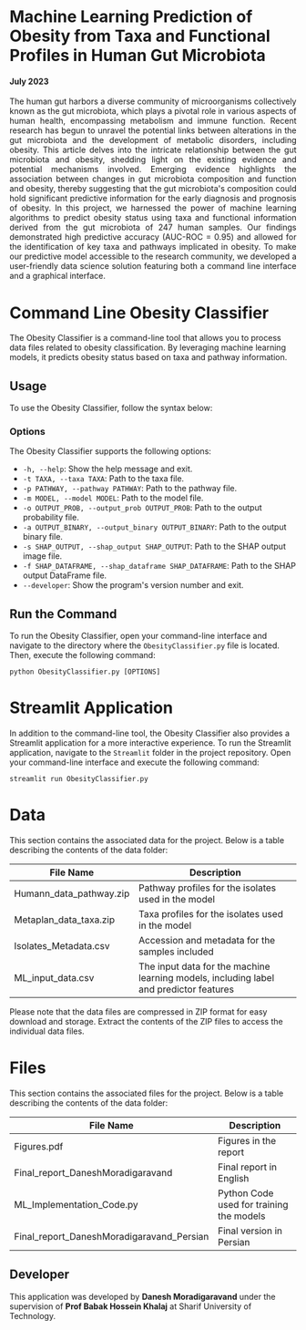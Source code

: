 # Machine Learning Prediction of Obesity from Taxa and Functional Profiles in Human Gut Microbiota
#### July 2023

<div style="text-align: justify;">
The human gut harbors a diverse community of microorganisms collectively known as the gut microbiota, which plays a pivotal role in various aspects of human health, encompassing metabolism and immune function. Recent research has begun to unravel the potential links between alterations in the gut microbiota and the development of metabolic disorders, including obesity. This article delves into the intricate relationship between the gut microbiota and obesity, shedding light on the existing evidence and potential mechanisms involved. Emerging evidence highlights the association between changes in gut microbiota composition and function and obesity, thereby suggesting that the gut microbiota's composition could hold significant predictive information for the early diagnosis and prognosis of obesity. In this project, we harnessed the power of machine learning algorithms to predict obesity status using taxa and functional information derived from the gut microbiota of 247 human samples. Our findings demonstrated high predictive accuracy (AUC-ROC = 0.95) and allowed for the identification of key taxa and pathways implicated in obesity. To make our predictive model accessible to the research community, we developed a user-friendly data science solution featuring both a command line interface and a graphical interface.
</div>

# Command Line Obesity Classifier

The Obesity Classifier is a command-line tool that allows you to process data files related to obesity classification. By leveraging machine learning models, it predicts obesity status based on taxa and pathway information.

## Usage

To use the Obesity Classifier, follow the syntax below:

### Options

The Obesity Classifier supports the following options:

- `-h, --help`: Show the help message and exit.
- `-t TAXA, --taxa TAXA`: Path to the taxa file.
- `-p PATHWAY, --pathway PATHWAY`: Path to the pathway file.
- `-m MODEL, --model MODEL`: Path to the model file.
- `-o OUTPUT_PROB, --output_prob OUTPUT_PROB`: Path to the output probability file.
- `-a OUTPUT_BINARY, --output_binary OUTPUT_BINARY`: Path to the output binary file.
- `-s SHAP_OUTPUT, --shap_output SHAP_OUTPUT`: Path to the SHAP output image file.
- `-f SHAP_DATAFRAME, --shap_dataframe SHAP_DATAFRAME`: Path to the SHAP output DataFrame file.
- `--developer`: Show the program's version number and exit.

## Run the Command

To run the Obesity Classifier, open your command-line interface and navigate to the directory where the `ObesityClassifier.py` file is located. Then, execute the following command:

```shell
python ObesityClassifier.py [OPTIONS]
```

# Streamlit Application

In addition to the command-line tool, the Obesity Classifier also provides a Streamlit application for a more interactive experience. To run the Streamlit application, navigate to the `Streamlit` folder in the project repository. Open your command-line interface and execute the following command:

```shell
streamlit run ObesityClassifier.py
```

# Data

This section contains the associated data for the project. Below is a table describing the contents of the data folder:

| File Name                  | Description                                                                  |
|----------------------------|------------------------------------------------------------------------------|
| Humann_data_pathway.zip    | Pathway profiles for the isolates used in the model                           |
| Metaplan_data_taxa.zip     | Taxa profiles for the isolates used in the model                              |
| Isolates_Metadata.csv      | Accession and metadata for the samples included                               |
| ML_input_data.csv          | The input data for the machine learning models, including label and predictor features |

Please note that the data files are compressed in ZIP format for easy download and storage. Extract the contents of the ZIP files to access the individual data files.

# Files

This section contains the associated files for the project. Below is a table describing the contents of the data folder:

| File Name                  | Description                                                                  |
|----------------------------|------------------------------------------------------------------------------|
| Figures.pdf                | Figures in the report                                                         |
| Final_report_DaneshMoradigaravand     | Final report in English                               |
| ML_Implementation_Code.py      | Python Code used for training the models                               |
| Final_report_DaneshMoradigaravand_Persian          | Final version in Persian |


## Developer

This application was developed by **Danesh Moradigaravand** under the supervision of **Prof Babak Hossein Khalaj** at Sharif University of Technology.


